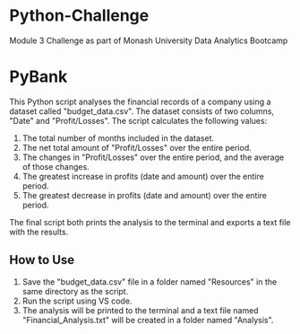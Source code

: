 # Python-Challenge
Module 3 Challenge as part of Monash University Data Analytics Bootcamp

# PyBank
This Python script analyses the financial records of a company using a dataset called "budget_data.csv". The dataset consists of two columns, "Date" and "Profit/Losses". The script calculates the following values:

1) The total number of months included in the dataset.
2) The net total amount of "Profit/Losses" over the entire period.
3) The changes in "Profit/Losses" over the entire period, and the average of those changes.
4) The greatest increase in profits (date and amount) over the entire period.
5) The greatest decrease in profits (date and amount) over the entire period.

The final script both prints the analysis to the terminal and exports a text file with the results.

## How to Use
1) Save the "budget_data.csv" file in a folder named "Resources" in the same directory as the script.
2) Run the script using VS code.
3) The analysis will be printed to the terminal and a text file named "Financial_Analysis.txt" will be created in a folder named "Analysis".
 
